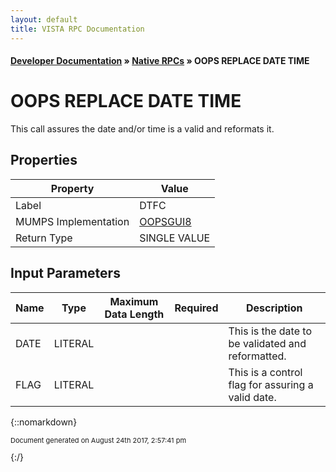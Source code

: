 ```yaml
---
layout: default
title: VISTA RPC Documentation
---
```


#### [Developer Documentation](../index) &#187; [Native RPCs](TableOfContents) &#187; OOPS REPLACE DATE TIME<br/>
# OOPS REPLACE DATE TIME

This call assures the date and/or time is a valid and reformats it.

## Properties

Property | Value
--- | ---
Label | DTFC
MUMPS Implementation | [OOPSGUI8](http://code.osehra.org/dox/Routine_OOPSGUI8_source.html)
Return Type | SINGLE VALUE


## Input Parameters

Name | Type | Maximum Data Length | Required | Description
--- | --- | --- | --- | ---
DATE | LITERAL |  |  | This is the date to be validated and reformatted.
FLAG | LITERAL |  |  | This is a control flag for assuring a valid date.



{::nomarkdown} <br/><p style="font-size: 11px">Document generated on August 24th 2017, 2:57:41 pm</p>{:/}